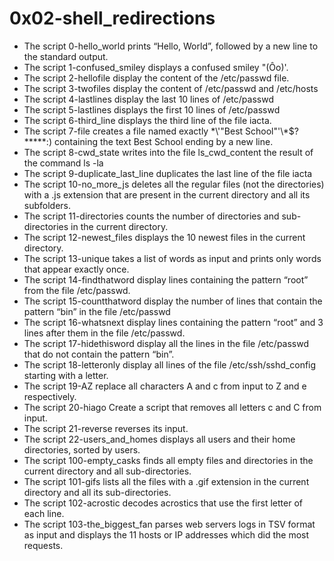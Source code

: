 # 0x02-shell_redirections
- The script 0-hello_world prints “Hello, World”, followed by a new line to the standard output.
- The script 1-confused_smiley displays a confused smiley "(Ôo)'.
- The script 2-hellofile display the content of the /etc/passwd file.
- The script 3-twofiles display the content of /etc/passwd and /etc/hosts
- The script 4-lastlines display the last 10 lines of /etc/passwd
- The script 5-lastlines displays the first 10 lines of /etc/passwd
- The script 6-third_line displays the third line of the file iacta.
- The script 7-file creates a file named exactly \*\\'"Best School"\'\\*$\?\*\*\*\*\*:) containing the text Best School ending by a new line.
- The script 8-cwd_state writes into the file ls_cwd_content the result of the command ls -la
- The script 9-duplicate_last_line duplicates the last line of the file iacta
- The script 10-no_more_js deletes all the regular files (not the directories) with a .js extension that are present in the current directory and all its subfolders.
- The script 11-directories counts the number of directories and sub-directories in the current directory.
- The script 12-newest_files displays the 10 newest files in the current directory.
- The script 13-unique takes a list of words as input and prints only words that appear exactly once.
- The script 14-findthatword display lines containing the pattern “root” from the file /etc/passwd.
- The script 15-countthatword display the number of lines that contain the pattern “bin” in the file /etc/passwd
- The script 16-whatsnext display lines containing the pattern “root” and 3 lines after them in the file /etc/passwd.
- The script 17-hidethisword display all the lines in the file /etc/passwd that do not contain the pattern “bin”.
- The script 18-letteronly display all lines of the file /etc/ssh/sshd_config starting with a letter.
- The script 19-AZ replace all characters A and c from input to Z and e respectively.
- The script 20-hiago Create a script that removes all letters c and C from input.
- The script 21-reverse reverses its input.
- The script 22-users_and_homes displays all users and their home directories, sorted by users.
- The script 100-empty_casks finds all empty files and directories in the current directory and all sub-directories.
- The script 101-gifs lists all the files with a .gif extension in the current directory and all its sub-directories.
- The script 102-acrostic decodes acrostics that use the first letter of each line.
- The script 103-the_biggest_fan  parses web servers logs in TSV format as input and displays the 11 hosts or IP addresses which did the most requests.
